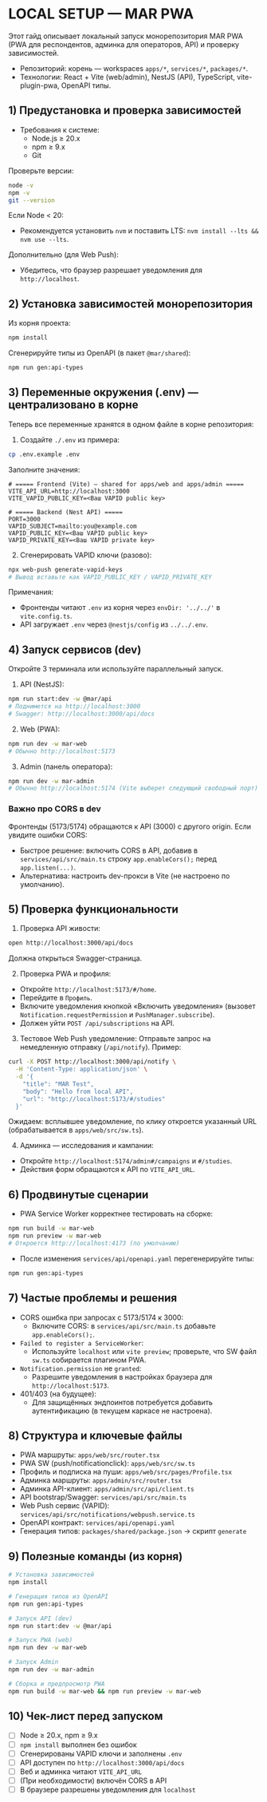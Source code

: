 # LOCAL SETUP — MAR PWA

Этот гайд описывает локальный запуск монорепозитория MAR PWA (PWA для респондентов, админка для операторов, API) и проверку зависимостей.

- Репозиторий: корень — workspaces `apps/*`, `services/*`, `packages/*`.
- Технологии: React + Vite (web/admin), NestJS (API), TypeScript, vite-plugin-pwa, OpenAPI типы.

## 1) Предустановка и проверка зависимостей

- Требования к системе:
  - Node.js ≥ 20.x
  - npm ≥ 9.x
  - Git

Проверьте версии:
```bash
node -v
npm -v
git --version
```
Если Node < 20:
- Рекомендуется установить `nvm` и поставить LTS: `nvm install --lts && nvm use --lts`.

Дополнительно (для Web Push):
- Убедитесь, что браузер разрешает уведомления для `http://localhost`.

## 2) Установка зависимостей монорепозитория

Из корня проекта:
```bash
npm install
```
Сгенерируйте типы из OpenAPI (в пакет `@mar/shared`):
```bash
npm run gen:api-types
```

## 3) Переменные окружения (.env) — централизовано в корне

Теперь все переменные хранятся в одном файле в корне репозитория:

1) Создайте `./.env` из примера:
```bash
cp .env.example .env
```
Заполните значения:
```dotenv
# ===== Frontend (Vite) — shared for apps/web and apps/admin =====
VITE_API_URL=http://localhost:3000
VITE_VAPID_PUBLIC_KEY=<Ваш VAPID public key>

# ===== Backend (Nest API) =====
PORT=3000
VAPID_SUBJECT=mailto:you@example.com
VAPID_PUBLIC_KEY=<Ваш VAPID public key>
VAPID_PRIVATE_KEY=<Ваш VAPID private key>
```

2) Сгенерировать VAPID ключи (разово):
```bash
npx web-push generate-vapid-keys
# Вывод вставьте как VAPID_PUBLIC_KEY / VAPID_PRIVATE_KEY
```

Примечания:
- Фронтенды читают `.env` из корня через `envDir: '../../'` в `vite.config.ts`.
- API загружает `.env` через `@nestjs/config` из `../../.env`.

## 4) Запуск сервисов (dev)

Откройте 3 терминала или используйте параллельный запуск.

1) API (NestJS):
```bash
npm run start:dev -w @mar/api
# Поднимется на http://localhost:3000
# Swagger: http://localhost:3000/api/docs
```

2) Web (PWA):
```bash
npm run dev -w mar-web
# Обычно http://localhost:5173
```

3) Admin (панель оператора):
```bash
npm run dev -w mar-admin
# Обычно http://localhost:5174 (Vite выберет следующий свободный порт)
```

### Важно про CORS в dev
Фронтенды (5173/5174) обращаются к API (3000) с другого origin. Если увидите ошибки CORS:
- Быстрое решение: включить CORS в API, добавив в `services/api/src/main.ts` строку `app.enableCors();` перед `app.listen(...)`.
- Альтернатива: настроить dev-прокси в Vite (не настроено по умолчанию).

## 5) Проверка функциональности

1) Проверка API живости:
```bash
open http://localhost:3000/api/docs
```
Должна открыться Swagger-страница.

2) Проверка PWA и профиля:
- Откройте `http://localhost:5173/#/home`.
- Перейдите в `Профиль`.
- Включите уведомления кнопкой «Включить уведомления» (вызовет `Notification.requestPermission` и `PushManager.subscribe`).
- Должен уйти `POST /api/subscriptions` на API.

3) Тестовое Web Push уведомление:
Отправьте запрос на немедленную отправку (`/api/notify`). Пример:
```bash
curl -X POST http://localhost:3000/api/notify \
  -H 'Content-Type: application/json' \
  -d '{
    "title": "MAR Test",
    "body": "Hello from local API",
    "url": "http://localhost:5173/#/studies"
  }'
```
Ожидаем: всплывшее уведомление, по клику откроется указанный URL (обрабатывается в `apps/web/src/sw.ts`).

4) Админка — исследования и кампании:
- Откройте `http://localhost:5174/admin#/campaigns` и `#/studies`.
- Действия форм обращаются к API по `VITE_API_URL`.

## 6) Продвинутые сценарии

- PWA Service Worker корректнее тестировать на сборке:
```bash
npm run build -w mar-web
npm run preview -w mar-web
# Откроется http://localhost:4173 (по умолчанию)
```
- После изменения `services/api/openapi.yaml` перегенерируйте типы:
```bash
npm run gen:api-types
```

## 7) Частые проблемы и решения

- CORS ошибка при запросах с 5173/5174 к 3000:
  - Включите CORS: в `services/api/src/main.ts` добавьте `app.enableCors();`.
- `Failed to register a ServiceWorker`:
  - Используйте `localhost` или `vite preview`; проверьте, что SW файл `sw.ts` собирается плагином PWA.
- `Notification.permission` не `granted`:
  - Разрешите уведомления в настройках браузера для `http://localhost:5173`.
- 401/403 (на будущее):
  - Для защищённых эндпоинтов потребуется добавить аутентификацию (в текущем каркасе не настроена).

## 8) Структура и ключевые файлы

- PWA маршруты: `apps/web/src/router.tsx`
- PWA SW (push/notificationclick): `apps/web/src/sw.ts`
- Профиль и подписка на пуши: `apps/web/src/pages/Profile.tsx`
- Админка маршруты: `apps/admin/src/router.tsx`
- Админка API-клиент: `apps/admin/src/api/client.ts`
- API bootstrap/Swagger: `services/api/src/main.ts`
- Web Push сервис (VAPID): `services/api/src/notifications/webpush.service.ts`
- OpenAPI контракт: `services/api/openapi.yaml`
- Генерация типов: `packages/shared/package.json` → скрипт `generate`

## 9) Полезные команды (из корня)

```bash
# Установка зависимостей
npm install

# Генерация типов из OpenAPI
npm run gen:api-types

# Запуск API (dev)
npm run start:dev -w @mar/api

# Запуск PWA (web)
npm run dev -w mar-web

# Запуск Admin
npm run dev -w mar-admin

# Сборка и предпросмотр PWA
npm run build -w mar-web && npm run preview -w mar-web
```

## 10) Чек-лист перед запуском

- [ ] Node ≥ 20.x, npm ≥ 9.x
- [ ] `npm install` выполнен без ошибок
- [ ] Сгенерированы VAPID ключи и заполнены `.env`
- [ ] API доступен по `http://localhost:3000/api/docs`
- [ ] Веб и админка читают `VITE_API_URL`
- [ ] (При необходимости) включён CORS в API
- [ ] В браузере разрешены уведомления для `localhost`
